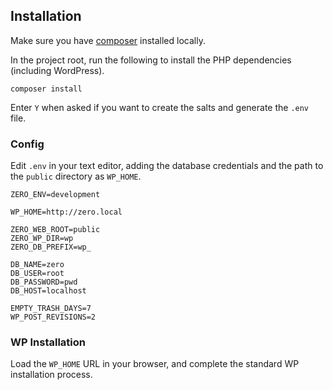 ## Installation

Make sure you have [composer](https://getcomposer.org/) installed locally.

In the project root, run the following to install the PHP dependencies (including WordPress).


```
composer install
```

Enter `Y` when asked if you want to create the salts and generate the `.env` file.

### Config

Edit `.env` in your text editor, adding the database credentials and the path to the `public` directory as `WP_HOME`.

```
ZERO_ENV=development

WP_HOME=http://zero.local

ZERO_WEB_ROOT=public
ZERO_WP_DIR=wp
ZERO_DB_PREFIX=wp_

DB_NAME=zero
DB_USER=root
DB_PASSWORD=pwd
DB_HOST=localhost

EMPTY_TRASH_DAYS=7
WP_POST_REVISIONS=2
```

### WP Installation

Load the `WP_HOME` URL in your browser, and complete the standard WP installation process.
